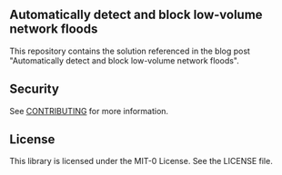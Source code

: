 ## Automatically detect and block low-volume network floods

This repository contains the solution referenced in the blog post "Automatically detect and block low-volume network floods".

## Security

See [CONTRIBUTING](CONTRIBUTING.md#security-issue-notifications) for more information.

## License

This library is licensed under the MIT-0 License. See the LICENSE file.

